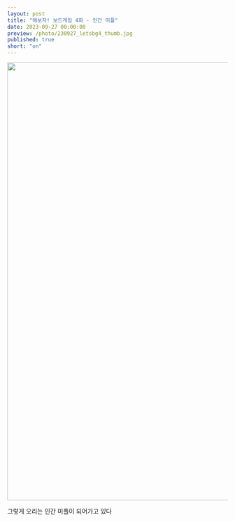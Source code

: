 ```yaml
---
layout: post
title: "해보자! 보드게임 4화 - 인간 미플"
date: 2023-09-27 00:00:00
preview: /photo/230927_letsbg4_thumb.jpg
published: true
short: "on"
---
```


<img src="/photo/230927_letsbg4.jpg" width="1000">


그렇게 오리는 인간 미플이 되어가고 있다